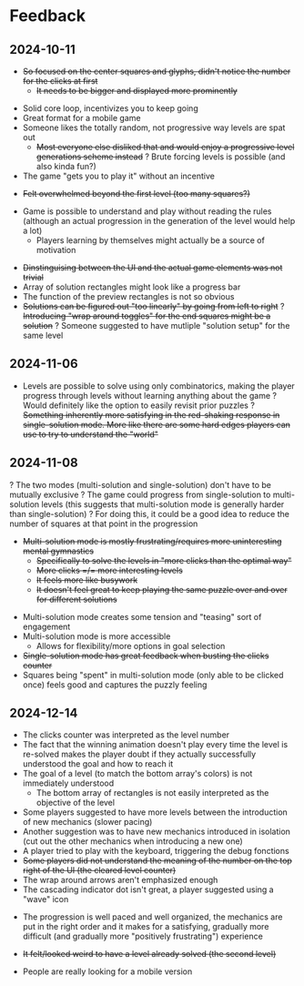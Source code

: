 # Feedback

## 2024-10-11

- ~~So focused on the center squares and glyphs, didn't notice the number for the clicks at first~~
	- ~~It needs to be bigger and displayed more prominently~~
+ Solid core loop, incentivizes you to keep going
+ Great format for a mobile game
+ Someone likes the totally random, not progressive way levels are spat out
	- ~~Most everyone else disliked that and would enjoy a progressive level generations scheme instead~~
? Brute forcing levels is possible (and also kinda fun?)
+ The game "gets you to play it" without an incentive
- ~~Felt overwhelmed beyond the first level (too many squares?)~~
+ Game is possible to understand and play without reading the rules (although an actual progression in the generation of the level would help a lot)
	+ Players learning by themselves might actually be a source of motivation
- ~~Dinstinguising between the UI and the actual game elements was not trivial~~
- Array of solution rectangles might look like a progress bar
- The function of the preview rectangles is not so obvious
- ~~Solutions can be figured out "too linearly" by going from left to right~~
	? ~~Introducing "wrap around toggles" for the end squares might be a solution~~
? Someone suggested to have mutliple "solution setup" for the same level

## 2024-11-06

- Levels are possible to solve using only combinatorics, making the player progress through levels without learning anything about the game
? Would definitely like the option to easily revisit prior puzzles
? ~~Something inherently more satisfying in the red-shaking response in single-solution mode. More like there are some hard edges players can use to try to understand the "world"~~

## 2024-11-08

? The two modes (multi-solution and single-solution) don't have to be mutually exclusive
	? The game could progress from single-solution to multi-solution levels (this suggests that multi-solution mode is generally harder than single-solution)
		? For doing this, it could be a good idea to reduce the number of squares at that point in the progression
- ~~Multi-solution mode is mostly frustrating/requires more uninteresting mental gymnastics~~
	- ~~Specifically to solve the levels in "more clicks than the optimal way"~~
	- ~~More clicks =/= more interesting levels~~
	- ~~It feels more like busywork~~
	- ~~It doesn't feel great to keep playing the same puzzle over and over for different solutions~~
+ Multi-solution mode creates some tension and "teasing" sort of engagement
+ Multi-solution mode is more accessible
	+ Allows for flexibility/more options in goal selection
+ ~~Single-solution mode has great feedback when busting the clicks counter~~
+ Squares being "spent" in multi-solution mode (only able to be clicked once) feels good and captures the puzzly feeling

## 2024-12-14

- The clicks counter was interpreted as the level number
- The fact that the winning animation doesn't play every time the level is re-solved makes the player doubt if they actually successfully understood the goal and how to reach it
- The goal of a level (to match the bottom array's colors) is not immediately understood
	- The bottom array of rectangles is not easily interpreted as the objective of the level
- Some players suggested to have more levels between the introduction of new mechanics (slower pacing)
- Another suggestion was to have new mechanics introduced in isolation (cut out the other mechanics when introducing a new one)
- A player tried to play with the keyboard, triggering the debug fonctions
- ~~Some players did not understand the meaning of the number on the top right of the UI (the cleared level counter)~~
- The wrap around arrows aren't emphasized enough
- The cascading indicator dot isn't great, a player suggested using a "wave" icon
+ The progression is well paced and well organized, the mechanics are put in the right order and it makes for a satisfying, gradually more difficult (and gradually more "positively frustrating") experience
- ~~It felt/looked weird to have a level already solved (the second level)~~
+ People are really looking for a mobile version
